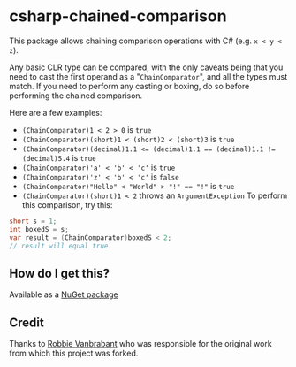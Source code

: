 # csharp-chained-comparison
This package allows chaining comparison operations with C# (e.g. `x < y < z`).

Any basic CLR type can be compared, with the only caveats being that you need to cast the first operand as a "`ChainComparator`", and all the types must match. If you need to perform any casting or boxing, do so before performing the chained comparison.

Here are a few examples:
* `(ChainComparator)1 < 2 > 0` is `true`
* `(ChainComparator)(short)1 < (short)2 < (short)3` is `true`
* `(ChainComparator)(decimal)1.1 <= (decimal)1.1 == (decimal)1.1 != (decimal)5.4` is `true`
* `(ChainComparator)'a' < 'b' < 'c'` is `true`
* `(ChainComparator)'z' < 'b' < 'c'` is `false`
* `(ChainComparator)"Hello" < "World" > "!" == "!"` is `true`
* `(ChainComparator)(short)1 < 2` throws an `ArgumentException`
To perform this comparison, try this:
```c#
short s = 1;
int boxedS = s;
var result = (ChainComparator)boxedS < 2;
// result will equal true
```

## How do I get this?
Available as a [NuGet package](https://www.nuget.org/packages/csharp-chained-comparison)

## Credit
Thanks to [Robbie Vanbrabant](https://github.com/robbiev) who was responsible for the original work from which this project was forked.

